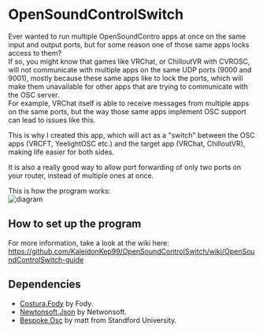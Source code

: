 # OpenSoundControlSwitch
Ever wanted to run multiple OpenSoundContro apps at once on the same input and output ports, but for some reason one of those same apps locks access to them?<br />
If so, you might know that games like VRChat, or ChilloutVR with CVROSC, will not communicate with multiple apps on the same UDP ports (9000 and 9001), mostly because these same apps like to lock the ports, which will make them unavailable for other apps that are trying to communicate with the OSC server.<br />
For example, VRChat itself is able to receive messages from multiple apps on the same ports, but the way those same apps implement OSC support can lead to issues like this.

This is why I created this app, which will act as a "switch" between the OSC apps (VRCFT, YeelightOSC etc.) and the target app (VRChat, ChilloutVR), making life easier for both sides.

It is also a really good way to allow port forwarding of only two ports on your router, instead of multiple ones at once.

This is how the program works:<br/>
![diagram](https://i.imgur.com/7Y0KDit.png)

## How to set up the program
For more information, take a look at the wiki here: https://github.com/KaleidonKep99/OpenSoundControlSwitch/wiki/OpenSoundControlSwitch-guide

## Dependencies
- [Costura.Fody](https://github.com/Fody/Costura) by Fody.
- [Newtonsoft.Json](https://www.newtonsoft.com/json) by Netwonsoft.
- [Bespoke.Osc](https://opensoundcontrol.stanford.edu/implementations/Bespoke-OSC.html) by matt from Standford University.
